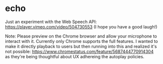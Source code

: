 # echo

Just an experiment with the Web Speech API: https://player.vimeo.com/video/504730553 (I hope you have a good laugh!)

Note: Please preview on the Chrome browser and allow your microphone to interact with it. Currently only Chrome supports the full features. I wanted to make it directly playback to users but then running into this and realized it's not possible: https://www.chromestatus.com/feature/5687444770914304 as they're being thoughtful about UX adhereing the autoplay policies.
